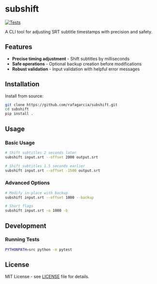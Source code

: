 # subshift

[![Tests](https://github.com/rafa-garcia/subshift/actions/workflows/test.yml/badge.svg)](https://github.com/rafagarcia/subshift/actions/workflows/test.yml)

A CLI tool for adjusting SRT subtitle timestamps with precision and safety.

## Features

- **Precise timing adjustment** - Shift subtitles by milliseconds
- **Safe operations** - Optional backup creation before modifications  
- **Robust validation** - Input validation with helpful error messages

## Installation

Install from source:
```bash
git clone https://github.com/rafagarcia/subshift.git
cd subshift
pip install .
```

## Usage

### Basic Usage
```bash
# Shift subtitles 2 seconds later
subshift input.srt --offset 2000 output.srt

# Shift subtitles 1.5 seconds earlier  
subshift input.srt --offset -1500 output.srt
```

### Advanced Options
```bash
# Modify in-place with backup
subshift input.srt --offset 1000 --backup

# Short flags
subshift input.srt -o 1000 -b
```

## Development

### Running Tests
```bash
PYTHONPATH=src python -m pytest
```

## License

MIT License - see [LICENSE](LICENSE) file for details.

